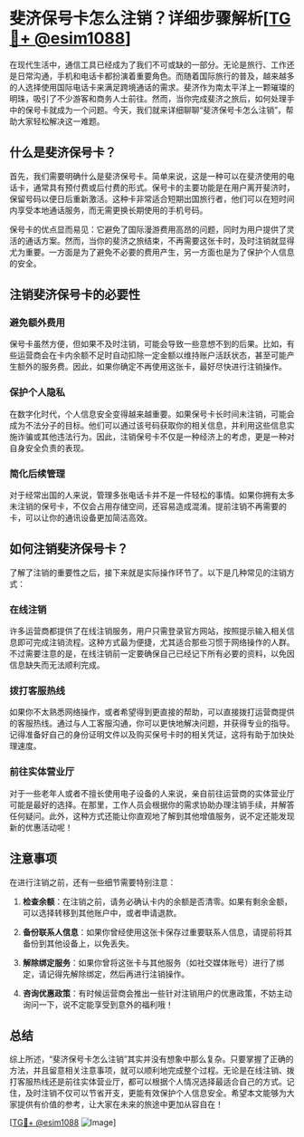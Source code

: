# 斐济保号卡怎么注销？详细步骤解析[[TG💪+ @esim1088](https://t.me/s/esim1088)]

在现代生活中，通信工具已经成为了我们不可或缺的一部分。无论是旅行、工作还是日常沟通，手机和电话卡都扮演着重要角色。而随着国际旅行的普及，越来越多的人选择使用国际电话卡来满足跨境通话的需求。斐济作为南太平洋上一颗璀璨的明珠，吸引了不少游客和商务人士前往。然而，当你完成斐济之旅后，如何处理手中的保号卡就成为一个问题。今天，我们就来详细聊聊“斐济保号卡怎么注销”，帮助大家轻松解决这一难题。

## 什么是斐济保号卡？

首先，我们需要明确什么是斐济保号卡。简单来说，这是一种可以在斐济使用的电话卡，通常具有预付费或后付费的形式。保号卡的主要功能是在用户离开斐济时，保留号码以便日后重新激活。这种卡非常适合短期出国旅行者，他们可以在短时间内享受本地通话服务，而无需更换长期使用的手机号码。

保号卡的优点显而易见：它避免了国际漫游费用高昂的问题，同时为用户提供了灵活的通话方案。然而，当你的斐济之旅结束，不再需要这张卡时，及时注销就显得尤为重要。一方面是为了避免不必要的费用产生，另一方面也是为了保护个人信息的安全。

## 注销斐济保号卡的必要性

### 避免额外费用

保号卡虽然方便，但如果不及时注销，可能会导致一些意想不到的后果。比如，有些运营商会在卡内余额不足时自动扣除一定金额以维持账户活跃状态，甚至可能产生额外的服务费。因此，如果你确定不再使用这张卡，最好尽快进行注销操作。

### 保护个人隐私

在数字化时代，个人信息安全变得越来越重要。如果保号卡长时间未注销，可能会成为不法分子的目标。他们可以通过该号码获取你的相关信息，并利用这些信息实施诈骗或其他违法行为。因此，注销保号卡不仅是一种经济上的考虑，更是一种对自身安全负责的表现。

### 简化后续管理

对于经常出国的人来说，管理多张电话卡并不是一件轻松的事情。如果你拥有太多未注销的保号卡，不仅会占用存储空间，还容易造成混淆。提前注销不再需要的卡，可以让你的通讯设备更加简洁高效。

## 如何注销斐济保号卡？

了解了注销的重要性之后，接下来就是实际操作环节了。以下是几种常见的注销方式：

### 在线注销

许多运营商都提供了在线注销服务，用户只需登录官方网站，按照提示输入相关信息即可完成注销流程。这种方式最为便捷，尤其适合那些习惯于网络操作的人群。不过需要注意的是，在线注销前一定要确保自己已经记下所有必要的资料，以免因信息缺失而无法顺利完成。

### 拨打客服热线

如果你不太熟悉网络操作，或者希望得到更直接的帮助，可以直接拨打运营商提供的客服热线。通过与人工客服沟通，你可以更快地解决问题，并获得专业的指导。记得准备好自己的身份证明文件以及购买保号卡时的相关凭证，这将有助于加快处理速度。

### 前往实体营业厅

对于一些老年人或者不擅长使用电子设备的人来说，亲自前往运营商的实体营业厅可能是最好的选择。在那里，工作人员会根据你的需求协助办理注销手续，并解答任何疑问。此外，这种方式还能让你直观地了解到其他增值服务，说不定还能发现新的优惠活动呢！

## 注意事项

在进行注销之前，还有一些细节需要特别注意：

1. **检查余额**：在注销之前，请务必确认卡内的余额是否清零。如果有剩余金额，可以选择转移到其他账户中，或者申请退款。
   
2. **备份联系人信息**：如果你曾经使用这张卡保存过重要联系人信息，请提前将其备份到其他设备上，以免丢失。

3. **解除绑定服务**：如果你曾将这张卡与其他服务（如社交媒体账号）进行了绑定，请记得先解除绑定，然后再进行注销操作。

4. **咨询优惠政策**：有时候运营商会推出一些针对注销用户的优惠政策，不妨主动询问一下，说不定能享受到意外的福利哦！

## 总结

综上所述，“斐济保号卡怎么注销”其实并没有想象中那么复杂。只要掌握了正确的方法，并且留意相关注意事项，就可以顺利地完成整个过程。无论是在线注销、拨打客服热线还是前往实体营业厅，都可以根据个人情况选择最适合自己的方式。记住，及时注销不仅可以节省开支，更能有效保护个人信息安全。希望本文能够为大家提供有价值的参考，让大家在未来的旅途中更加从容自在！

[[TG💪+ @esim1088](https://t.me/s/esim1088) ![Image](https://i.postimg.cc/4NQfJmqS/Snipaste-2025-05-13-00-14-12.png)]